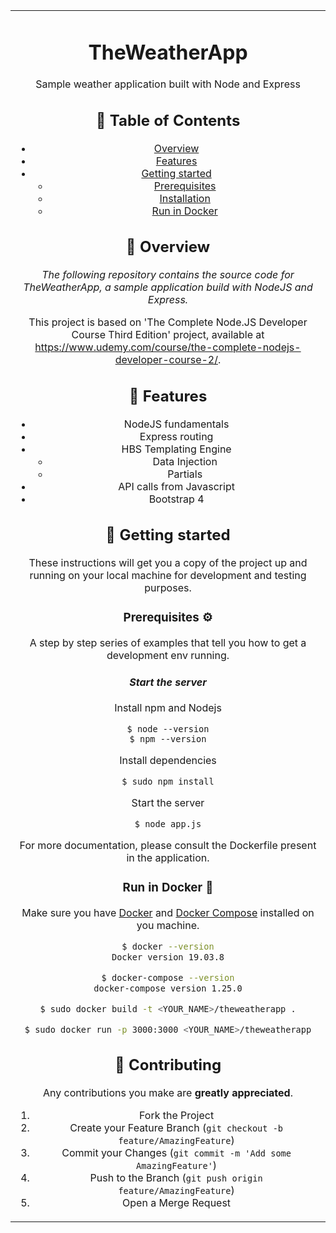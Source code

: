 <!-- HEADER -->
<table align="center"><tr><td align="center" width="9999">

# TheWeatherApp

Sample weather application built with Node and Express
<br>



## :ledger: Table of Contents

* [Overview](#book-overview)
* [Features](#beginner-features)
* [Getting started](#checkered_flag-getting-started)
  * [Prerequisites](#prerequisites-gear) 
  * [Installation](#installation-electric_plug)
  * [Run in Docker](#run-in-docker-whale)


## :book: Overview 

*The following repository contains the source code for TheWeatherApp, a sample application build with NodeJS and Express.*


This project is based on 'The Complete Node.JS Developer Course Third Edition' project, available at https://www.udemy.com/course/the-complete-nodejs-developer-course-2/.

## :beginner: Features 

* NodeJS fundamentals
* Express routing
* HBS Templating Engine
    * Data Injection
    * Partials
* API calls from Javascript
* Bootstrap 4

## :checkered_flag: Getting started 
These instructions will get you a copy of the project up and running on your local machine for development and testing purposes. 

### Prerequisites :gear:
A step by step series of examples that tell you how to get a development env running.

#### *Start the server*

Install npm and Nodejs

```
$ node --version
$ npm --version
```

Install dependencies 

```
$ sudo npm install
```


Start the server 

```
$ node app.js
```

For more documentation, please consult the Dockerfile present in the application.

### Run in Docker :whale:

Make sure you have [Docker](https://docs.docker.com/get-docker/) and [Docker Compose](https://docs.docker.com/compose/install/) installed on you machine.

```sh
$ docker --version
Docker version 19.03.8
```

```sh
$ docker-compose --version
docker-compose version 1.25.0
```

```sh
$ sudo docker build -t <YOUR_NAME>/theweatherapp .
```

```sh
$ sudo docker run -p 3000:3000 <YOUR_NAME>/theweatherapp
```



## :raised_hands: Contributing

Any contributions you make are **greatly appreciated**.

1. Fork the Project
2. Create your Feature Branch (`git checkout -b feature/AmazingFeature`)
3. Commit your Changes (`git commit -m 'Add some AmazingFeature'`)
4. Push to the Branch (`git push origin feature/AmazingFeature`)
5. Open a Merge Request
